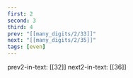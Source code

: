 ```yaml
---
first: 2
second: 3
third: 4
prev: "[[many_digits/2/33]]"
next: "[[many_digits/2/35]]"
tags: [even]
---
```

prev2-in-text: [[32]]
next2-in-text: [[36]]
